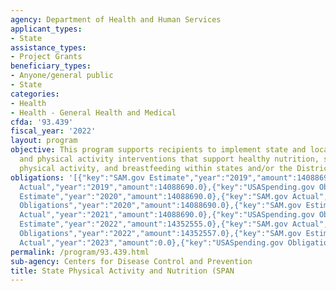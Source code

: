 ```yaml
---
agency: Department of Health and Human Services
applicant_types:
- State
assistance_types:
- Project Grants
beneficiary_types:
- Anyone/general public
- State
categories:
- Health
- Health - General Health and Medical
cfda: '93.439'
fiscal_year: '2022'
layout: program
objective: This program supports recipients to implement state and local nutrition
  and physical activity interventions that support healthy nutrition, safe and accessible
  physical activity, and breastfeeding within states and/or the District of Columbia.
obligations: '[{"key":"SAM.gov Estimate","year":"2019","amount":14088691.0},{"key":"SAM.gov
  Actual","year":"2019","amount":14088690.0},{"key":"USASpending.gov Obligations","year":"2019","amount":14088690.0},{"key":"SAM.gov
  Estimate","year":"2020","amount":14088690.0},{"key":"SAM.gov Actual","year":"2020","amount":14088690.0},{"key":"USASpending.gov
  Obligations","year":"2020","amount":14088690.0},{"key":"SAM.gov Estimate","year":"2021","amount":14088690.0},{"key":"SAM.gov
  Actual","year":"2021","amount":14088690.0},{"key":"USASpending.gov Obligations","year":"2021","amount":14088690.0},{"key":"SAM.gov
  Estimate","year":"2022","amount":14352555.0},{"key":"SAM.gov Actual","year":"2022","amount":14352555.0},{"key":"USASpending.gov
  Obligations","year":"2022","amount":14352557.0},{"key":"SAM.gov Estimate","year":"2023","amount":14352555.0},{"key":"SAM.gov
  Actual","year":"2023","amount":0.0},{"key":"USASpending.gov Obligations","year":"2023","amount":141149.0}]'
permalink: /program/93.439.html
sub-agency: Centers for Disease Control and Prevention
title: State Physical Activity and Nutrition (SPAN
---
```

